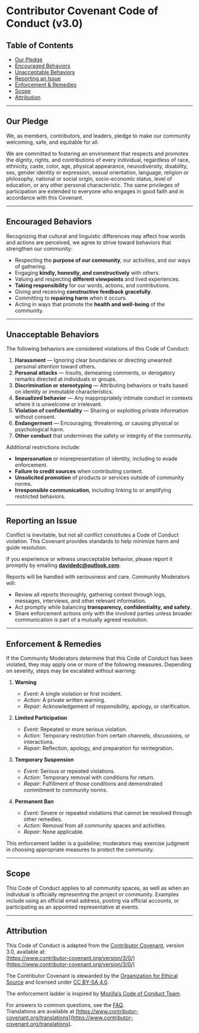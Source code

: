 # Contributor Covenant Code of Conduct (v3.0)

## Table of Contents

- [Our Pledge](#our-pledge)
- [Encouraged Behaviors](#encouraged-behaviors)
- [Unacceptable Behaviors](#unacceptable-behaviors)
- [Reporting an Issue](#reporting-an-issue)
- [Enforcement & Remedies](#enforcement--remedies)
- [Scope](#scope)
- [Attribution](#attribution)

---

## Our Pledge

We, as members, contributors, and leaders, pledge to make our community welcoming, safe, and equitable for all.

We are committed to fostering an environment that respects and promotes the dignity, rights, and contributions of every individual, regardless of race, ethnicity, caste, color, age, physical appearance, neurodiversity, disability, sex, gender identity or expression, sexual orientation, language, religion or philosophy, national or social origin, socio-economic status, level of education, or any other personal characteristic. The same privileges of participation are extended to everyone who engages in good faith and in accordance with this Covenant.

---

## Encouraged Behaviors

Recognizing that cultural and linguistic differences may affect how words and actions are perceived, we agree to strive toward behaviors that strengthen our community:

- Respecting the **purpose of our community**, our activities, and our ways of gathering.
- Engaging **kindly, honestly, and constructively** with others.
- Valuing and respecting **different viewpoints** and lived experiences.
- **Taking responsibility** for our words, actions, and contributions.
- Giving and receiving **constructive feedback gracefully**.
- Committing to **repairing harm** when it occurs.
- Acting in ways that promote the **health and well-being** of the community.

---

## Unacceptable Behaviors

The following behaviors are considered violations of this Code of Conduct:

1. **Harassment** — Ignoring clear boundaries or directing unwanted personal attention toward others.
2. **Personal attacks** — Insults, demeaning comments, or derogatory remarks directed at individuals or groups.
3. **Discrimination or stereotyping** — Attributing behaviors or traits based on identity or immutable characteristics.
4. **Sexualized behavior** — Any inappropriately intimate conduct in contexts where it is unwelcome or irrelevant.
5. **Violation of confidentiality** — Sharing or exploiting private information without consent.
6. **Endangerment** — Encouraging, threatening, or causing physical or psychological harm.
7. **Other conduct** that undermines the safety or integrity of the community.

Additional restrictions include:

- **Impersonation** or misrepresentation of identity, including to evade enforcement.
- **Failure to credit sources** when contributing content.
- **Unsolicited promotion** of products or services outside of community norms.
- **Irresponsible communication**, including linking to or amplifying restricted behaviors.

---

## Reporting an Issue

Conflict is inevitable, but not all conflict constitutes a Code of Conduct violation. This Covenant provides standards to help minimize harm and guide resolution.

If you experience or witness unacceptable behavior, please report it promptly by emailing **davidedc@outlook.com**.

Reports will be handled with seriousness and care. Community Moderators will:

- Review all reports thoroughly, gathering context through logs, messages, interviews, and other relevant information.
- Act promptly while balancing **transparency, confidentiality, and safety**.
- Share enforcement actions only with the involved parties unless broader communication is part of a mutually agreed resolution.

---

## Enforcement & Remedies

If the Community Moderators determine that this Code of Conduct has been violated, they may apply one or more of the following measures. Depending on severity, steps may be escalated without warning:

1. **Warning**
   - _Event:_ A single violation or first incident.
   - _Action:_ A private written warning.
   - _Repair:_ Acknowledgement of responsibility, apology, or clarification.

2. **Limited Participation**
   - _Event:_ Repeated or more serious violation.
   - _Action:_ Temporary restriction from certain channels, discussions, or interactions.
   - _Repair:_ Reflection, apology, and preparation for reintegration.

3. **Temporary Suspension**
   - _Event:_ Serious or repeated violations.
   - _Action:_ Temporary removal with conditions for return.
   - _Repair:_ Fulfillment of those conditions and demonstrated commitment to community norms.

4. **Permanent Ban**
   - _Event:_ Severe or repeated violations that cannot be resolved through other remedies.
   - _Action:_ Removal from all community spaces and activities.
   - _Repair:_ None applicable.

This enforcement ladder is a guideline; moderators may exercise judgment in choosing appropriate measures to protect the community.

---

## Scope

This Code of Conduct applies to all community spaces, as well as when an individual is officially representing the project or community. Examples include using an official email address, posting via official accounts, or participating as an appointed representative at events.

---

## Attribution

This Code of Conduct is adapted from the [Contributor Covenant](https://www.contributor-covenant.org), version 3.0, available at:  
[https://www.contributor-covenant.org/version/3/0/](https://www.contributor-covenant.org/version/3/0/)

The Contributor Covenant is stewarded by the [Organization for Ethical Source](https://ethicalsource.dev) and licensed under [CC BY-SA 4.0](https://creativecommons.org/licenses/by-sa/4.0/).

The enforcement ladder is inspired by [Mozilla’s Code of Conduct Team](https://github.com/mozilla/inclusion).

For answers to common questions, see the [FAQ](https://www.contributor-covenant.org/faq).  
Translations are available at [https://www.contributor-covenant.org/translations](https://www.contributor-covenant.org/translations).
